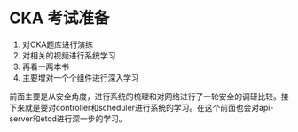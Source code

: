 # CKA 考试准备

1. 对CKA题库进行演练
2. 对相关的视频进行系统学习
3. 再看一两本书
4. 主要增对一个个组件进行深入学习

前面主要是从安全角度，进行系统的梳理和对网络进行了一轮安全的调研比较。接下来就是要对controller和scheduler进行系统的学习。在这个前面也会对api-server和etcd进行深一步的学习。



